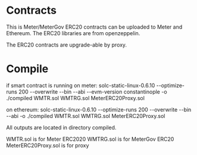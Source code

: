 # Contracts
This is Meter/MeterGov ERC20 contracts can be uploaded to Meter and Ethereum. The ERC20 libraries are from openzeppelin.

The ERC20 contracts are upgrade-able by proxy.

Compile 
============
if smart contract is running on meter:
solc-static-linux-0.6.10 --optimize-runs 200 --overwrite --bin --abi --evm-version constantinople -o ./compiled WMTR.sol WMTRG.sol MeterERC20Proxy.sol

on ethereum:
solc-static-linux-0.6.10 --optimize-runs 200 --overwrite --bin --abi -o ./compiled WMTR.sol WMTRG.sol MeterERC20Proxy.sol

All outputs are located in directory compiled.

WMTR.sol is for Meter ERC2020
WMTRG.sol is for MeterGov ERC20
MeterERC20Proxy.sol is for proxy
